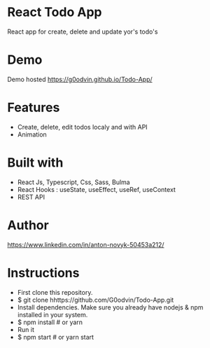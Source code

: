 # React Todo App

React app for create, delete and update yor's todo's

# Demo

Demo hosted  https://g0odvin.github.io/Todo-App/

# Features
* Create, delete, edit todos localy and with API
* Animation

# Built with
* React Js, Typescript, Css, Sass, Bulma
* React Hooks : useState, useEffect, useRef, useContext
* REST API

# Author
https://www.linkedin.com/in/anton-novyk-50453a212/

# Instructions
* First clone this repository.
* $ git clone hhttps://github.com/G0odvin/Todo-App.git
* Install dependencies. Make sure you already have nodejs & npm installed in your system.
* $ npm install # or yarn
* Run it
* $ npm start # or yarn start
